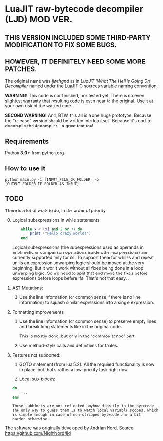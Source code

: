 LuaJIT raw-bytecode decompiler (LJD) MOD VER.
===

## THIS VERSION INCLUDED SOME THIRD-PARTY MODIFICATION TO FIX SOME BUGS.
## HOWEVER, IT DEFINITELY NEED SOME MORE PATCHES.

The original name was _ljwthgnd_ as in _LuaJIT 'What The Hell is Going On'
Decompiler_ named under the LuaJIT C sources variable naming convention.


__WARNING!__ This code is nor finished, nor tested yet! There is no even
slightest warranty that resulting code is even near to the original. Use it at
your own risk of the wasted time.

__SECOND WARNING!__ And, BTW, this all is a one huge prototype. Because the
"release" version should be written into lua itself. Because it's cool to
decompile the decompiler - a great test too!

Requirements
---

Python __3.0+__ from python.org


How to use it
---

```python main.py -i [INPUT_FILE_OR_FOLDER] -o [OUTPUT_FOLDER_IF_FOLDER_AS_INPUT]```

TODO
---

There is a lot of work to do, in the order of priority

0. Logical subexpressions in while statements:
	```lua
		while x < (xi and 2 or 3) do
			print ("Hello crazy world!")
		end
	```

	Logical subexpressions (the subexpressions used as operands in
	ariphmetic or comparison operations inside other exrpressions) are
	currently supported only for ifs. To support them for whiles and
	repeat untils an expression unwarping logic should be moved at the
	very beginning. But it won't work without all fixes being done in
	a loop unwarping logic. So we need to split that and move the fixes 
	before expressions before loops before ifs. That's not that easy...

1. AST Mutations:
	1. Use the line information (or common sense if there is no line
	   information) to squash similar expressions into a single expression.

2. Formatting improvements
	1. Use the line information (or common sense) to preserve empty lines
	   and break long statements like in the original code.
	   
	   This is mostly done, but only in the "common sense" part.

	2. Use method-style calls and definitions for tables.

3. Features not supported:
	1. GOTO statement (from lua 5.2). All the required functionality is
		now in place, but that's rather a low-priority task right now.

	2. Local sub-blocks:
	```lua
	do
		...
	end
	```
	   These subblocks are not reflected anyhow directly in the bytecode.
	   The only way to guess them is to watch local variable scopes, which
	   is simple enough in case of non-stripped bytecode and a bit
	   harder otherwise.

The software was originally developed by Andrian Nord.
Source: https://github.com/NightNord/ljd